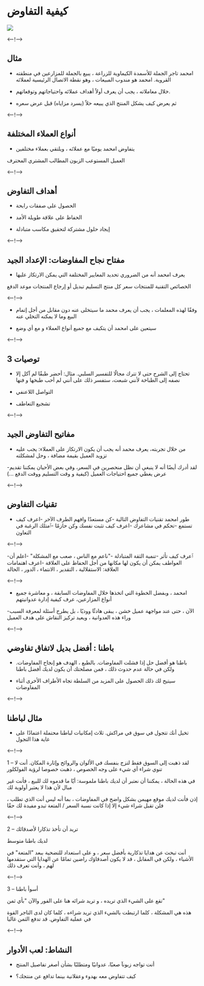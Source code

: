 # كيفية التفاوض
![](http://douar.tech/dt_assets/session-2/slide-1.png)

<--!-->

## مثال

- امحمد تاجر الجملة للأسمدة الكيماوية للزراعة ، يبيع بالجملة للمزارعين في منطقته القروية. امحمد هو مندوب المبيعات ، وهو نقطة الاتصال الرئيسية لعملائه

- خلال معاملاته ، يجب أن يعرف أولاً أهداف عملائه واحتياجاتهم وتوقعاتهم.

- ثم يعرض كيف يشكل المنتج الذي يبيعه حلاً (يسرد مزاياه) قبل عرض سعره

<--!-->

## أنواع العملاء المختلفة

-  يتفاوض امحمد يوميًا مع عملائه ، ويلتقي بعملاء مختلفين  

العميل المستوعب
الزبون المطالب
المشتري المحترف

<--!-->

## أهداف التفاوض

- الحصول على صفقات رابحة

- الحفاظ على علاقة طويلة الأمد

- إيجاد حلول مشتركة لتحقيق مكاسب متبادلة

<--!-->

## مفتاح نجاح المفاوضات: الإعداد الجيد

- يعرف امحمد أنه من الضروري تحديد المعايير المختلفة التي يمكن الارتكاز عليها  

الخصائص التقنية للمنتجات
سعر كل منتج
التسليم
تبديل أو إرجاع المنتجات
موعد الدفع

<--!-->

- وفقًا لهذه المعلمات ، يجب أن يعرف محمد ما سيتخلى عنه دون مقابل من أجل إتمام البيع وما لا يمكنه التخلي عنه

- سيتعين على امحمد أن يتكيف مع جميع أنواع العملاء و مع أي وضع

<--!-->

## 3 توصيات

- تحتاج إلى الشرح حتى لا تترك مجالًا للتفسير السلبي. مثال: أحضر طبقًا لم آكل إلا نصفه إلى الطباخة لأنني شبعت، ستفسر ذلك على أنني لم أحب طبخها و فنها

- التواصل اللاعنفي

- تشجيع التعاطف

<--!-->

## مفاتيح التفاوض الجيد

- من خلال تجربته، يعرف محمد أنه يجب أن يكون الارتكاز على العملاء: يجب عليه تزويد العميل بقيمة مضافة ، وحل لمشكلته

-لقد أدرك أيضًا أنه لا ينبغي أن نظل منحصرين في السعر، وفي بعض الأحيان يمكننا تقديم عرض يغطي جميع احتياجات العميل (كيفية و وقت التسليم ووقت الدفع ...)

<--!-->

## تقنيات التفاوض

- طور امحمد تقنيات التفاوض التالية
-كن مستعدًا وافهم الطرف الآخر
-اعرف كيف تستمع
-تحكم في مشاعرك
-اعرف كيف تثبت نفسك وكن حازمًا
-ٱمتلك الرغبة في التعاون

<--!-->

-ٱعرف كيف تأثر
-تنمية الثقة المتبادلة
-"ناعم مع الناس ، صعب مع المشكلة"
-اعلم أن العواطف يمكن أن يكون لها مكانها من أجل الحفاظ على العلاقة
-اعرف اهتمامات العلاقة: الاستقلالية ، التقدير ، الانتماء ، الدور ، الحالة

<--!-->

- امحمد ، وبفضل الخطوة التي اتخذها خلال المفاوضات السابقة ، و معاشرة جميع أنواع المزارعين، عرف كيفية إدارة عدوانيتهم 

-الآن ، حتى عند مواجهة عميل خشن ، يبقى هادئًا ووديًا ، بل يطرح أسئلة لمعرفة السبب وراء هذه العدوانية ، ويعيد تركيز النقاش على هدف العميل

<--!-->

## باطنا : أفضل بديل لاتفاق تفاوضي

- باطنا هو أفضل حل إذا فشلت المفاوضات. بالطبع ، الهدف هو إنجاح المفاوضات. ولكن في حالة عدم حدوث ذلك ، فمن مصلحتك أن يكون لديك أفضل باطنا

- سيتيح لك ذلك الحصول على المزيد من السلطة تجاه الأطراف الأخرى أثناء المفاوضات

<--!-->

## مثال لباطنا

- تخيل أنك تتجول في سوق في مراكش. ثلاث إمكانيات لباطنا محتملة اعتمادًا على غاية هذا التجول 

<--!-->

1 – لقد ذهبت إلى السوق فقط لتزج بنفسك في الألوان والروائح وإثارة المكان. أنت لا تنوي شراء أي شيء على وجه الخصوص ، ذهبت خصوصا لرؤية الفولكلور

في هذه الحالة ، يمكننا أن نعتبر أن لديك باطنا ملموسة: أيًا ما قدموه لك للبيع ، فأنت غير مبال لأن هذا لا يعتبر أولوية لك 

إذن فأنت لديك موقع مهيمن بشكل واضح في المفاوضات ، بما أنه ليس أنت الذي تطلب ، فلن تقبل شراء شيء إلا إذا كانت نسبة السعر / المتعة تبدو مفيدة لك حقًا

<--!-->

2 – تريد أن تأخذ تذكارا لأصدقائك  

لديك باطنا متوسط 

أنت تبحث عن هدايا تذكارية بأفضل سعر ، و على استعداد للتضحية ببعد "المتعة" في الأشياء ، ولكن في المقابل ، قد لا يكون أصدقاؤك راضين تمامًا عن الهدايا التي ستقدمها لهم ، وأنت تعرف ذلك

<--!-->

3 – أسوأ باطنا 

تقع على الشيء الذي تريده ، و تريد شرائه هنا على الفور والآن "بأي ثمن" 

هذه هي المشكلة ، كلما ارتبطت بالشيء الذي تريد شراءه ، كلما كان لدى التاجر القوة في عملية التفاوض. قد تدفع الثمن غاليا

<--!-->

## النشاط: لعب الأدوار 

- أنت تواجه زبونآ صعبًا، عدوانيًا ومتطلبًا بشأن أصغر تفاصيل المنتج

- كيف تتفاوض معه بهدوء وعقلانية بينما تدافع عن منتجك؟
